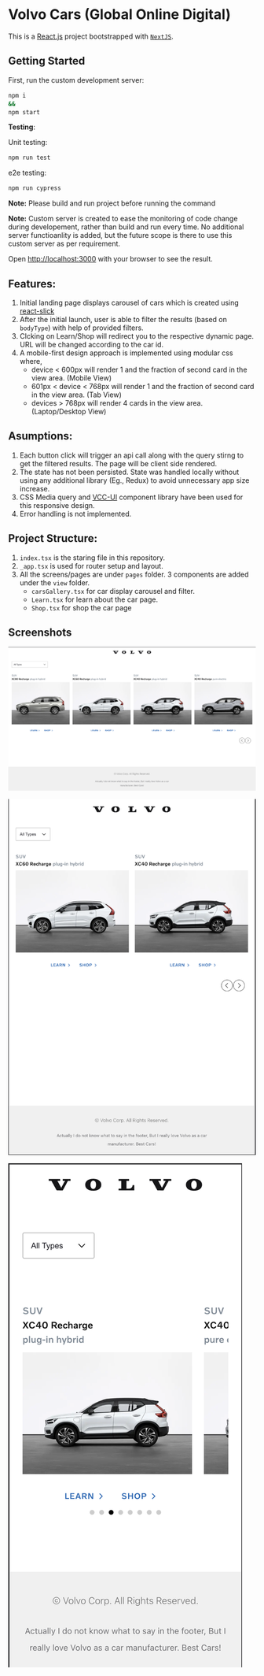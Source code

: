# Volvo Cars (Global Online Digital)

This is a [React.js](https://reactjs.org/) project bootstrapped with [`NextJS`](https://nextjs.org).

## Getting Started

First, run the custom development server:




```bash
npm i
&&
npm start
```

**Testing**: 

Unit testing: 
```bash
npm run test
```

e2e testing: 
```bash
npm run cypress
```
**Note:** Please build and run project before 
running the command

**Note:** Custom server is created to ease the monitoring of code change during developement, rather than build and run every time. No additional server functioanlity is added, but the future scope is there to use this custom server as per requirement.

Open [http://localhost:3000](http://localhost:3000) with your browser to see the result.

## Features:

1. Initial landing page displays carousel of cars which is created using [react-slick](https://www.npmjs.com/package/react-slick)
2. After the initial launch, user is able to filter the results (based on `bodyType`) with help of provided filters.
3. Clcking on Learn/Shop will redirect you to the respective dynamic page. URL will be changed according to the car id.
4. A mobile-first design approach is implemented using modular css where,
   - device < 600px will render 1 and the fraction of second card in the view area. (Mobile View)
   - 601px < device < 768px will render 1 and the fraction of second card in the view area. (Tab View)
   - devices > 768px will render 4 cards in the view area. (Laptop/Desktop View)

## Asumptions:

1. Each button click will trigger an api call along with the query stirng to get the filtered results. The page will be client side rendered.
2. The state has not been persisted. State was handled locally without using any additional library (Eg., Redux) to avoid unnecessary app size increase.
3. CSS Media query and [VCC-UI](https://vcc-ui.netlify.app) component library have been used for this responsive design.
4. Error handling is not implemented.

## Project Structure:

1. `index.tsx` is the staring file in this repository. 
2. `_app.tsx` is used for router setup and layout.
3. All the screens/pages are under `pages` folder. 3 components are added under the `view` folder.
   - `carsGallery.tsx` for car display carousel and filter.
   - `Learn.tsx` for learn about the car page.
   - `Shop.tsx` for shop the car page

## Screenshots

![VolvoCars](/public/screenshots/desktop.png?raw=true "Desktop View")

![VolvoCars](/public/screenshots/tablet.png?raw=true "Tab View")

![VolvoCars](/public/screenshots/mobile.png?raw=true "Mobile View")
